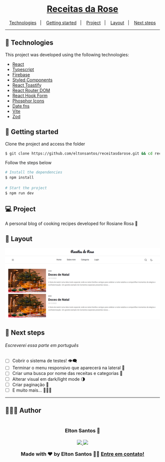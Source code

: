 <h1 align="center">
  <a href="https://receitasdarose.netlify.app/" target="_blank">
    Receitas da Rose
  </a>
</h1>

<p align="center">
  <a href="#-technologies">Technologies</a>&nbsp;&nbsp;&nbsp;|&nbsp;&nbsp;&nbsp;
  <a href="#-getting-started">Getting started</a>&nbsp;&nbsp;&nbsp;|&nbsp;&nbsp;&nbsp;
  <a href="#-project">Project</a>&nbsp;&nbsp;&nbsp;|&nbsp;&nbsp;&nbsp;
  <a href="#-layout">Layout</a>&nbsp;&nbsp;&nbsp;|&nbsp;&nbsp;&nbsp;
  <a href="#-next-steps">Next steps</a>
</p>

---

## 🧪 Technologies

This project was developed using the following technologies:

- [React](https://pt-br.reactjs.org/)
- [Typescript](https://www.typescriptlang.org/)
- [Firebase](https://firebase.google.com/)
- [Styled Components](https://styled-components.com/)
- [React Toastify](https://fkhadra.github.io/react-toastify/introduction)
- [React Router DOM](https://reactrouter.com/)
- [React Hook Form](https://react-hook-form.com/)
- [Phosphor Icons](https://phosphoricons.com/)
- [Date fns](https://date-fns.org/)
- [Vite](https://vitejs.dev/)
- [Zod](https://zod.dev/)

## 🚀 Getting started

Clone the project and access the folder

```bash
$ git clone https://github.com/eltonsantos/receitasdarose.git && cd receitasdarose
```

Follow the steps below

```bash
# Install the dependencies
$ npm install

# Start the project
$ npm run dev
```

## 💻 Project

A personal blog of cooking recipes developed for Rosiane Rosa 💓

## 🔖 Layout

<p align="center">
  <img alt="Receitas da Rose" src=".github/receitasrose-layout.png" width="1120px">
</p>

## 🐾 Next steps

###### Escreverei essa parte em português

- [ ] Cobrir o sistema de testes! 👁‍🗨
- [ ] Terminar o menu responsivo que aparecerá na lateral 🍔
- [ ] Criar uma busca por nome das receitas e categorias 🔎
- [ ] Alterar visual em dark/light mode 🌗
- [ ] Criar paginação 🥖
- [ ] E muito mais... 💜💪🏼

---

## 👨🏻‍💻 Author

<h3 align="center">
  <img style="border-radius: 50%" src="https://avatars3.githubusercontent.com/u/1292594?s=460&u=0b1bfb0fc81256c59dc33f31ce344231bd5a5286&v=4" width="100px;" alt=""/>
  <br/>
  <strong>Elton Santos</strong> 🚀
  <br/>
  <br/>

 <a href="https://www.linkedin.com/in/eltonmelosantos" alt="LinkedIn" target="blank">
    <img src="https://img.shields.io/badge/-LinkedIn-blue?style=flat-square&logo=Linkedin&logoColor=white" />
  </a>

  <a href="mailto:elton.melo.santos@gmail.com?subject=Olá%20Elton" alt="Email" target="blank">
    <img src="https://img.shields.io/badge/-Gmail-c14438?style=flat-square&logo=Gmail&logoColor=white&link=mailto:elton.melo.santos@gmail.com" />
  </a>

<br/>

Made with ❤️ by Elton Santos 👋🏽 [Entre em contato!](https://www.linkedin.com/in/eltonmelosantos/)

</h3>
